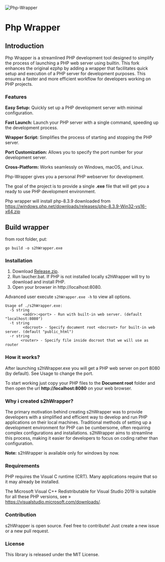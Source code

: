 ![Php-Wrapper](assets/icon.ico "php-wrapper")

# Php Wrapper

## Introduction

Php Wrapper is a streamlined PHP development tool  designed to simplify the process of launching a PHP web server using builtin. This fork enhances the original ezphp by adding a wrapper that facilitates quick setup and execution of a PHP server for development purposes. This ensures a faster and more efficient workflow for developers working on PHP projects. 

### Features

**Easy Setup:** Quickly set up a PHP development server with minimal configuration.

**Fast Launch:** Launch your PHP server with a single command, speeding up the development process.

**Wrapper Script:** Simplifies the process of starting and stopping the PHP server.

**Port Customization:** Allows you to specify the port number for your development server.

**Cross-Platform:** Works seamlessly on Windows, macOS, and Linux.

Php-Wrapper gives you a personal PHP webserver for development.

The goal of the project is to provide a single **.exe** file that will get you a ready to use PHP development environment.

Php wrapper will install php-8.3.9 downloaded from <https://windows.php.net/downloads/releases/php-8.3.9-Win32-vs16-x64.zip>

## Build wrapper

from root folder, put:

```
go build -o s2hWrapper.exe
```

### Installation

1. Download [Release.zip](https://github.com/soft2help/php-wrapper/releases).
3. Run laucher.bat. If PHP is not installed locally s2hWrapper will try to download and install PHP.
4. Open your browser in http://localhost:8080. 

Advanced user execute `s2hWrapper.exe -h` to view all options.

```
Usage of ./s2hWrapper.exe:
  -S string
        <addr>:<port> - Run with built-in web server. (default "localhost:8080")
  -t string
        <docroot> - Specify document root <docroot> for built-in web server. (default "public_html")
  -r string
       <router> - Specify file inside docroot that we will use as router
```

### How it works?

After launching s2hWrapper.exe you will get a PHP web server on port 8080 (by default). See Usage to change the port. 

To start working just copy your PHP files to the **Document root** folder and then open the url **http://localhost:8080** on your web browser.

### Why i created s2hWrapper?

The primary motivation behind creating s2hWrapper was to provide developers with a simplified and efficient way to develop and run PHP applications on their local machines. Traditional methods of setting up a development environment for PHP can be cumbersome, often requiring complex configurations and installations. s2hWrapper aims to streamline this process, making it easier for developers to focus on coding rather than configuration.

**Note:** s2hWrapper is available only for windows by now.

### Requirements

PHP requires the Visual C runtime (CRT). Many applications require that so it may already be installed.

The Microsoft Visual C++ Redistributable for Visual Studio 2019 is suitable for all these PHP versions, see » <https://visualstudio.microsoft.com/downloads/>.


### Contribution

s2hWrapper is open source. Feel free to contribute! Just create a new issue or a new pull request.


### License

This library is released under the MIT License.

